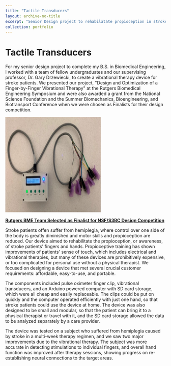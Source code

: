 ```yaml
---
title: "Tactile Transducers"
layout: archive-no-title
excerpt: "Senior Design project to rehabilatate propioception in stroke patients <br><img src='/images/fingerbyfinger.png'/>"
collection: portfolio
---
```


# Tactile Transducers

For my senior design project to complete my B.S. in Biomedical Engineering, I worked with a team of fellow undergraduates and our supervising professor, Dr. Gary Drzewiecki, to create a vibrational therapy device for stroke patients. We presented our project, "Design and Optimization of a Finger-by-Finger Vibrational Therapy" at the Rutgers Biomedical Engineering Symposium and were also awarded a grant from the National Science Foundation and the Summer Biomechanics, Bioengineering, and Biotransport Conference when we were chosen as Finalists for their design competition. 

<img src="/images/fingerbyfinger.png" width="300" height="300"/> 

[**Rutgers BME Team Selected as Finalist for NSF/S3BC Design Competition**](https://bme.rutgers.edu/news/rutgers-bme-team-selected-finalist-sb3cnsf-undergraduate-student-design-competition)

Stroke patients offen suffer from hemiplegia, where control over one side of the body is greatly diminished and motor skills and propioception are reduced. Our device aimed to rehabilitate the propioception, or awareness, of stroke patients' fingers and hands. Propioceptive training has shown improvements of patients' sense of touch, which includes electrical and vibrational therapies, but many of these devices are prohibitively expensive, or too complicated for personal use without a physical therapist. We focused on designing a device that met several crucial customer requirements: affordable, easy-to-use, and portable. 

The components included pulse oximeter finger clip, vibrational transducers, and an Arduino powered computer with SD card storage, which were all cheap and easily replaceable. The clips could be put on quickly and the computer operated efficiently with just one hand, so that stroke patients could use the device at home. The device was also designed to be small and modular, so that the patient can bring it to a physical therapist or travel with it, and the SD card storage allowed the data to be analyzed separately by a care provider. 

The device was tested on a subject who suffered from hemiplegia caused by stroke in a multi-week therapy regimen, and we saw two major improvements due to the vibrational therapy. The subject was more accurate in detecting stimulations to individual fingers, and overall hand function was improved after therapy sessions, showing progress on re-establishing neural connections to the target areas. 

